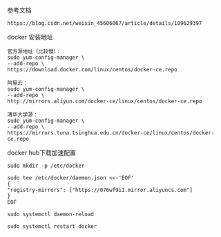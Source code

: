 
参考文档

    https://blog.csdn.net/weixin_45606067/article/details/109629397



docker 安装地址

    官方源地址（比较慢）：
    sudo yum-config-manager \
    --add-repo \
    https://download.docker.com/linux/centos/docker-ce.repo
    
    阿里云：
    sudo yum-config-manager \
    --add-repo \
    http://mirrors.aliyun.com/docker-ce/linux/centos/docker-ce.repo
    
    清华大学源：
    sudo yum-config-manager \
    --add-repo \
    https://mirrors.tuna.tsinghua.edu.cn/docker-ce/linux/centos/docker-ce.repo


docker hub下载加速配置

    sudo mkdir -p /etc/docker

    sudo tee /etc/docker/daemon.json <<-'EOF'
    {
    "registry-mirrors": ["https://076wf9i1.mirror.aliyuncs.com"]
    }
    EOF
    
    sudo systemctl daemon-reload
    
    sudo systemctl restart docker
